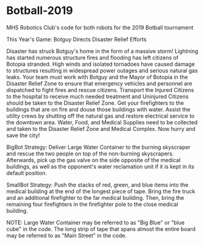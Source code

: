 # Botball-2019
MHS Robotics Club's code for both robots for the 2019 Botball tournament

This Year's Game:
Botguy Directs Disaster Relief Efforts

Disaster has struck Botguy's home in the form of a massive storm! Lightning has started numerous structure fires and flooding has left citizens of Botopia stranded. High winds and isolated tornadoes have caused damage to structures resulting in widespread power outages and serious natural gas leaks. Your team must work with Botguy and the Mayor of Botopia in the Disaster Relief Zone to ensure that emergency vehicles and personnel are dispatched to fight fires and rescue citizens. Transport the Injured Citizens to the hospital to receive much needed treatment and Uninjured Citizens should be taken to the Disaster Relief Zone. Get your firefighters to the buildings that are on fire and douse those buildings with water. Assist the utility crews by shutting off the natural gas and restore electrical service to the downtown area. Water, Food, and Medical Supplies need to be collected and taken to the Disaster Relief Zone and Medical Complex. Now hurry and save the city!

BigBot Strategy: 
Deliver Large Water Container to the burning skyscraper and rescue the two people on top of the non-burning skyscrapers. Afterwards, pick up the gas valve on the side opposite of the medical buildings, as well as the opponent's water reclamation unit if it is kept in its default position.

SmallBot Strategy:
Push the stacks of red, green, and blue items into the medical building at the end of the longest piece of tape. Bring the fire truck and an additional firefighter to the far medical building. Then, bring the remaining four firefighters in the firefighter pole to the close medical building.

NOTE:
Large Water Container may be referred to as "Big Blue" or "blue cube" in the code.
The long strip of tape that spans almost the entire board may be referred to as "Main Street" in the code.
